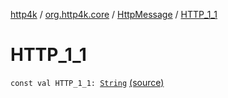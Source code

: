 [http4k](../../index.md) / [org.http4k.core](../index.md) / [HttpMessage](index.md) / [HTTP_1_1](./-h-t-t-p_1_1.md)

# HTTP_1_1

`const val HTTP_1_1: `[`String`](https://kotlinlang.org/api/latest/jvm/stdlib/kotlin/-string/index.html) [(source)](https://github.com/http4k/http4k/blob/master/http4k-core/src/main/kotlin/org/http4k/core/http.kt#L106)